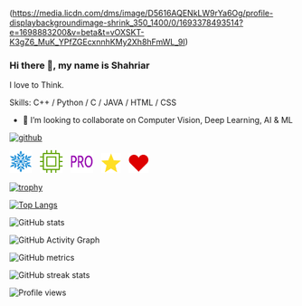 (https://media.licdn.com/dms/image/D5616AQENkLW9rYa6Og/profile-displaybackgroundimage-shrink_350_1400/0/1693378493514?e=1698883200&v=beta&t=vOXSKT-K3gZ6_MuK_YPfZGEcxnnhKMy2Xh8hFmWL_9I)

### Hi there 👋, my name is Shahriar


I love to Think.

Skills: C++ / Python / C / JAVA / HTML / CSS

- 👯 I’m looking to collaborate on Computer Vision, Deep Learning, AI & ML 


[<img src='https://cdn.jsdelivr.net/npm/simple-icons@3.0.1/icons/github.svg' alt='github' height='40'>](https://github.com/beef-steak)  

<a href='https://archiveprogram.github.com/'><img src='https://raw.githubusercontent.com/acervenky/animated-github-badges/master/assets/acbadge.gif' width='40' height='40'></a> <a href='https://docs.github.com/en/developers'><img src='https://raw.githubusercontent.com/acervenky/animated-github-badges/master/assets/devbadge.gif' width='40' height='40'></a> <a href='https://github.com/pricing'><img src='https://raw.githubusercontent.com/acervenky/animated-github-badges/master/assets/pro.gif' width='40' height='40'></a> <a href='https://stars.github.com/'><img src='https://raw.githubusercontent.com/acervenky/animated-github-badges/master/assets/starbadge.gif' width='35' height='35'></a> <a href='https://docs.github.com/en/github/supporting-the-open-source-community-with-github-sponsors'><img src='https://raw.githubusercontent.com/acervenky/animated-github-badges/master/assets/sponsorbadge.gif' width='35' height='35'></a> 

[![trophy](https://github-profile-trophy.vercel.app/?username=beef-steak)](https://github.com/ryo-ma/github-profile-trophy)

[![Top Langs](https://github-readme-stats.vercel.app/api/top-langs/?username=beef-steak)](https://github.com/anuraghazra/github-readme-stats)

![GitHub stats](https://github-readme-stats.vercel.app/api?username=beef-steak&show_icons=true&count_private=true)  

![GitHub Activity Graph](https://activity-graph.herokuapp.com/graph?username=beef-steak)  

![GitHub metrics](https://metrics.lecoq.io/beef-steak)  

![GitHub streak stats](https://streak-stats.demolab.com/?user=beef-steak)  

![Profile views](https://gpvc.arturio.dev/beef-steak)  
